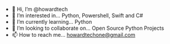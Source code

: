 - 👋 Hi, I’m @howardtech
- 👀 I’m interested in... Python, Powershell, Swift and C#
- 🌱 I’m currently learning... Python
- 💞️ I’m looking to collaborate on... Open Source Python Projects
- 📫 How to reach me... howardtechone@gmail.com

<!---
howardtech/howardtech is a ✨ special ✨ repository because its `README.md` (this file) appears on your GitHub profile.
You can click the Preview link to take a look at your changes.
--->
